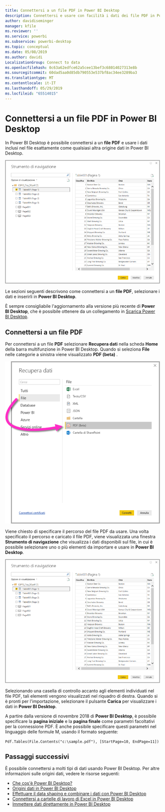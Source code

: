 ```yaml
---
title: Connettersi a un file PDF in Power BI Desktop
description: Connettersi e usare con facilità i dati dei file PDF in Power BI Desktop
author: davidiseminger
manager: kfile
ms.reviewer: ''
ms.service: powerbi
ms.subservice: powerbi-desktop
ms.topic: conceptual
ms.date: 05/08/2019
ms.author: davidi
LocalizationGroup: Connect to data
ms.openlocfilehash: 0c63a62edfce62a5cee13bef3c68014027313e8b
ms.sourcegitcommit: 60dad5aa0d85db790553e537bf8ac34ee3289ba3
ms.translationtype: MT
ms.contentlocale: it-IT
ms.lasthandoff: 05/29/2019
ms.locfileid: "65514015"
---
```

# <a name="connect-to-a-pdf-file-in-power-bi-desktop"></a>Connettersi a un file PDF in Power BI Desktop
In Power BI Desktop è possibile connettersi a un **file PDF** e usare i dati inclusi nel file esattamente come qualsiasi altra origine dati in Power BI Desktop.

![Connettersi ai dati in file PDF](media/desktop-connect-pdf/connect-pdf_04.png)

Le sezioni seguenti descrivono come connettersi a un **file PDF**, selezionare i dati e inserirli in **Power BI Desktop**.

È sempre consigliabile l'aggiornamento alla versione più recente di **Power BI Desktop**, che è possibile ottenere da un collegamento in [Scarica Power BI Desktop](desktop-get-the-desktop.md). 

## <a name="connect-to-a-pdf-file"></a>Connettersi a un file PDF
Per connettersi a un file **PDF** selezionare **Recupera dati** nella scheda **Home** della barra multifunzione in Power BI Desktop. Quando si seleziona **File** nelle categorie a sinistra viene visualizzato **PDF (beta)** .

![Selezionare PDF in Recupera dati](media/desktop-connect-pdf/connect-pdf_01.png)

Viene chiesto di specificare il percorso del file PDF da usare. Una volta specificato il percorso e caricato il file PDF, viene visualizzata una finestra **Strumento di navigazione** che visualizza i dati disponibili sul file, in cui è possibile selezionare uno o più elementi da importare e usare in **Power BI Desktop**.

![Connettersi ai dati in file PDF](media/desktop-connect-pdf/connect-pdf_04.png)

Selezionando una casella di controllo accanto agli elementi individuati nel file PDF, tali elementi vengono visualizzati nel riquadro di destra. Quando si è pronti per l'importazione, selezionare il pulsante **Carica** per visualizzare i dati in **Power BI Desktop**.

A partire dalla versione di novembre 2018 di **Power BI Desktop**, è possibile specificare la **pagina iniziale** e la **pagina finale** come parametri facoltativi per la connessione PDF. È anche possibile specificare questi parametri nel linguaggio delle formule M, usando il formato seguente:

`Pdf.Tables(File.Contents("c:\sample.pdf"), [StartPage=10, EndPage=11])`


## <a name="next-steps"></a>Passaggi successivi
È possibile connettersi a molti tipi di dati usando Power BI Desktop. Per altre informazioni sulle origini dati, vedere le risorse seguenti:

* [Che cos'è Power BI Desktop?](desktop-what-is-desktop.md)
* [Origini dati in Power BI Desktop](desktop-data-sources.md)
* [Effettuare il data shaping e combinare i dati con Power BI Desktop](desktop-shape-and-combine-data.md)
* [Connettersi a cartelle di lavoro di Excel in Power BI Desktop](desktop-connect-excel.md)   
* [Immettere dati direttamente in Power BI Desktop](desktop-enter-data-directly-into-desktop.md)   

